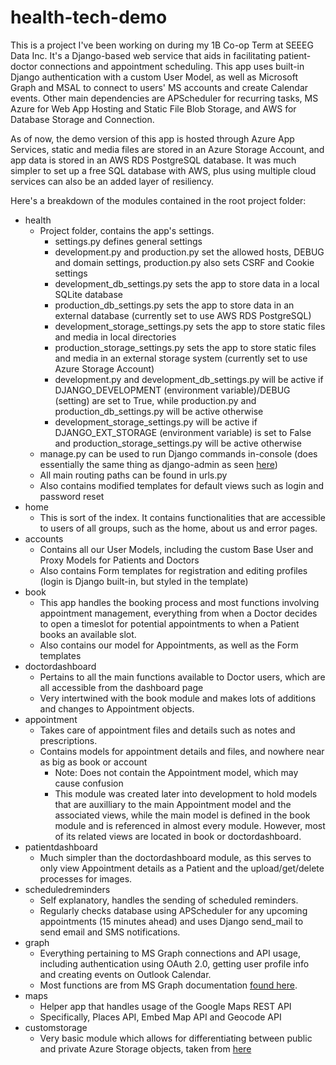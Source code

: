 # health-tech-demo 

This is a project I've been working on during my 1B Co-op Term at SEEEG Data Inc.
It's a Django-based web service that aids in facilitating patient-doctor connections and appointment scheduling.
This app uses built-in Django authentication with a custom User Model, as well as Microsoft Graph and MSAL to connect to users' MS accounts and create Calendar events.
Other main dependencies are APScheduler for recurring tasks, MS Azure for Web App Hosting and Static File Blob Storage, and AWS for Database Storage and Connection.

As of now, the demo version of this app is hosted through Azure App Services, static and media files are stored in an Azure Storage Account, and app data is stored in an AWS RDS PostgreSQL database. It was much simpler to set up a free SQL database with AWS, plus using multiple cloud services can also be an added layer of resiliency.

Here's a breakdown of the modules contained in the root project folder:

- health
    * Project folder, contains the app's settings.
        - settings.py defines general settings
        - development.py and production.py set the allowed hosts, DEBUG and domain settings, production.py also sets CSRF and Cookie settings
        - development_db_settings.py sets the app to store data in a local SQLite database
        - production_db_settings.py sets the app to store data in an external database (currently set to use AWS RDS PostgreSQL)
        - development_storage_settings.py sets the app to store static files and media in local directories
        - production_storage_settings.py sets the app to store static files and media in an external storage system (currently set to use Azure Storage Account)
        - development.py and development_db_settings.py will be active if DJANGO_DEVELOPMENT (environment variable)/DEBUG (setting) are set to True, while production.py and production_db_settings.py will be active otherwise
        - development_storage_settings.py will be active if DJANGO_EXT_STORAGE (environment variable) is set to False and production_storage_settings.py will be active otherwise
    * manage.py can be used to run Django commands in-console (does essentially the same thing as django-admin as seen [here](https://docs.djangoproject.com/en/3.2/ref/django-admin/#available-commands))
    * All main routing paths can be found in urls.py
    * Also contains modified templates for default views such as login and password reset
- home
    * This is sort of the index. It contains functionalities that are accessible to users of all groups, such as the home, about us and error pages.
- accounts
    * Contains all our User Models, including the custom Base User and Proxy Models for Patients and Doctors
    * Also contains Form templates for registration and editing profiles (login is Django built-in, but styled in the template)
- book
    * This app handles the booking process and most functions involving appointment management, everything from when a Doctor decides to open a timeslot for potential appointments to when a Patient books an available slot.
    * Also contains our model for Appointments, as well as the Form templates
- doctordashboard
    * Pertains to all the main functions available to Doctor users, which are all accessible from the dashboard page
    * Very intertwined with the book module and makes lots of additions and changes to Appointment objects.
- appointment
    * Takes care of appointment files and details such as notes and prescriptions.
    * Contains models for appointment details and files, and nowhere near as big as book or account
        - Note: Does not contain the Appointment model, which may cause confusion
        - This module was created later into development to hold models that are auxilliary to the main Appointment model and the associated views, while the main model is defined in the book module and is referenced in almost every module. However, most of its related views are located in book or doctordashboard.
- patientdashboard
    * Much simpler than the doctordashboard module, as this serves to only view Appointment details as a Patient and the upload/get/delete processes for images.
- scheduledreminders
    * Self explanatory, handles the sending of scheduled reminders.
    * Regularly checks database using APScheduler for any upcoming appointments (15 minutes ahead) and uses Django send_mail to send email and SMS notifications.
- graph
    * Everything pertaining to MS Graph connections and API usage, including authentication using OAuth 2.0, getting user profile info and creating events on Outlook Calendar.
    * Most functions are from MS Graph documentation [found here](https://docs.microsoft.com/en-us/graph/tutorials/python).
- maps
    * Helper app that handles usage of the Google Maps REST API
    * Specifically, Places API, Embed Map API and Geocode API
- customstorage
    * Very basic module which allows for differentiating between public and private Azure Storage objects, taken from [here](https://django-storages.readthedocs.io/en/latest/backends/azure.html)